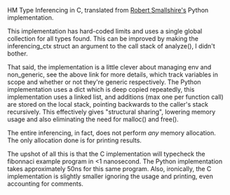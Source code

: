 HM Type Inferencing in C, translated from
[Robert Smallshire's](https://web.archive.org/web/20170109072845/http://smallshire.org.uk/sufficientlysmall/2010/04/11/a-hindley-milner-type-inference-implementation-in-python/)
Python implementation.

This implementation has hard-coded limits and uses a single global collection
for all types found. This can be improved by making the inferencing_ctx struct
an argument to the call stack of analyze(), I didn't bother.

That said, the implementation is a little clever about managing env and
non\_generic, see the above link for more details, which track variables in
scope and whether or not they're generic respectively. The Python implementation
uses a dict which is deep copied repeatedly, this implementation uses a linked
list, and additions (max one per function call) are stored on the local stack,
pointing backwards to the caller's stack recursively. This effectively gives
"structural sharing", lowering memory usage and also eliminating the need for
malloc() and free().

The entire inferencing, in fact, does not perform _any_ memory allocation. The
only allocation done is for printing results.

The upshot of all this is that the C implementation will typecheck the
fibonnaci example program in <1 nanosecond. The Python implementation takes
approximately 50ns for this same program. Also, ironically, the C implementation
is slightly smaller ignoring the usage and printing, even accounting for
comments.
